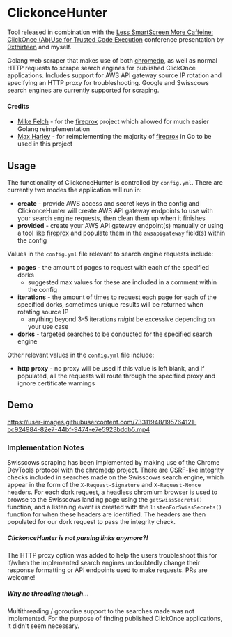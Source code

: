 
# ClickonceHunter

Tool released in combination with the [Less SmartScreen More Caffeine: ClickOnce (Ab)Use for Trusted Code Execution](https://www.youtube.com/watch?v=cyHxoKvD8Ck)  conference presentation by [0xthirteen](https://twitter.com/0xthirteen) and myself.

Golang web scraper that makes use of both [chromedp](https://github.com/chromedp/chromedp), as well as normal HTTP requests to scrape search engines for published ClickOnce applications. Includes support for AWS API gateway source IP rotation and specifying an HTTP proxy for troubleshooting. Google and Swisscows search engines are currently supported for scraping.


#### Credits

 - [Mike Felch](https://twitter.com/ustayready) - for the [fireprox](https://github.com/ustayready/fireprox) project which allowed for much easier Golang reimplementation
 - [Max Harley](https://twitter.com/0xdab0) - for reimplementing the majority of [fireprox](https://github.com/ustayready/fireprox) in Go to be used in this project


##  Usage 

The functionality of ClickonceHunter is controlled by `config.yml`. There are currently two modes the application will run in:
 - **create** - provide AWS access and secret keys in the config and ClickonceHunter will create AWS API gateway endpoints to use with your search engine requests, then clean them up when it finishes
 - **provided** - create your AWS API gateway endpoint(s) manually or using a tool like [fireprox](https://github.com/ustayready/fireprox) and populate them in the `awsapigateway` field(s) within the config

Values in the `config.yml` file relevant to search engine requests include:
 - **pages** - the amount of pages to request with each of the specified dorks
	 - suggested max values for these are included in a comment within the config
 -  **iterations** - the amount of times to request each page for each of the specified dorks, sometimes unique results will be returned when rotating source IP
	 - anything beyond 3-5 iterations *might* be excessive depending on your use case
 -  **dorks** - targeted searches to be conducted for the specified search engine

Other relevant values in the `config.yml` file include:
 - **http proxy** - no proxy will be used if this value is left blank, and if populated, all the requests will route through the specified proxy and ignore certificate warnings 



## Demo
https://user-images.githubusercontent.com/73311948/195764121-bc924984-82e7-44bf-9474-e7e5923bddb5.mp4






### Implementation Notes

Swisscows scraping has been implemented by making use of the Chrome DevTools protocol with the [chromedp](https://github.com/chromedp/chromedp) project. There are CSRF-like integrity checks included in searches made on the Swisscows search engine, which appear in the form of the `X-Request-Signature` and `X-Request-Nonce` headers. For each dork request, a headless chromium browser is used to browse to the Swisscows landing page using the `getSwissSecrets()` function, and a listening event is created with the `listenForSwissSecrets()` function for when these headers are identified. The headers are then populated for our dork request to pass the integrity check.

#####  ClickonceHunter is not parsing links anymore?!

The HTTP proxy option was added to help the users troubleshoot this for if/when the implemented search engines undoubtedly change their response formatting or API endpoints used to make requests. PRs are welcome!

##### Why no threading though...
Multithreading / goroutine support to the searches made was not implemented. For the purpose of finding published ClickOnce applications, it didn't seem necessary. 



